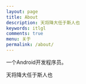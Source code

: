 ```yaml
---
layout: page
title: About
description: 天将降大任于斯人也
keywords: itlgl
comments: true
menu: 关于
permalink: /about/
---
```


一个Android开发程序员。

天将降大任于斯人也

